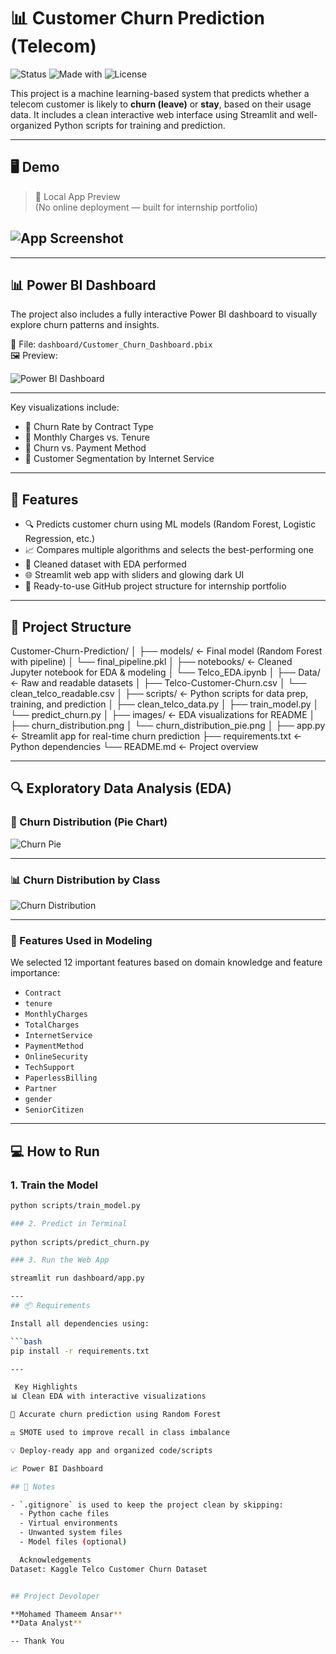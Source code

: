 # 📊 Customer Churn Prediction (Telecom)


![Status](https://img.shields.io/badge/status-completed-brightgreen)
![Made with](https://img.shields.io/badge/Made%20with-Python-blue)
![License](https://img.shields.io/badge/license-MIT-blue)

This project is a machine learning-based system that predicts whether a telecom customer is likely to **churn (leave)** or **stay**, based on their usage data. It includes a clean interactive web interface using Streamlit and well-organized Python scripts for training and prediction.

---

## 🖥️ Demo

> 📸 Local App Preview  
> (No online deployment — built for internship portfolio)

![App Screenshot](dashboard/output.png)
---
---

## 📊 Power BI Dashboard

The project also includes a fully interactive Power BI dashboard to visually explore churn patterns and insights.

📁 File: `dashboard/Customer_Churn_Dashboard.pbix`  
🖼️ Preview:

![Power BI Dashboard](dashboard/powerbi_dashboard.png)

---

Key visualizations include:
- 🔹 Churn Rate by Contract Type
- 🔹 Monthly Charges vs. Tenure
- 🔹 Churn vs. Payment Method
- 🔹 Customer Segmentation by Internet Service

---
## 🚀 Features

- 🔍 Predicts customer churn using ML models (Random Forest, Logistic Regression, etc.)
- 📈 Compares multiple algorithms and selects the best-performing one
- 🧹 Cleaned dataset with EDA performed
- 🌐 Streamlit web app with sliders and glowing dark UI
- 📂 Ready-to-use GitHub project structure for internship portfolio

---

## 📁 Project Structure

Customer-Churn-Prediction/
│
├── models/ ← Final model (Random Forest with pipeline)
│ └── final_pipeline.pkl
│
├── notebooks/ ← Cleaned Jupyter notebook for EDA & modeling
│ └── Telco_EDA.ipynb
│
├── Data/ ← Raw and readable datasets
│ ├── Telco-Customer-Churn.csv
│ └── clean_telco_readable.csv
│
├── scripts/ ← Python scripts for data prep, training, and prediction
│ ├── clean_telco_data.py
│ ├── train_model.py
│ └── predict_churn.py
│
├── images/ ← EDA visualizations for README
│ ├── churn_distribution.png
│ └── churn_distribution_pie.png
│
├── app.py ← Streamlit app for real-time churn prediction
├── requirements.txt ← Python dependencies
└── README.md ← Project overview

---

## 🔍 Exploratory Data Analysis (EDA)

### 📌 Churn Distribution (Pie Chart)

![Churn Pie](notebooks/churn_distribution_pie.png)

---

### 📊 Churn Distribution by Class

![Churn Distribution](notebooks/churn_distribution.png)

---

### 🧪 Features Used in Modeling

We selected 12 important features based on domain knowledge and feature importance:
- `Contract`
- `tenure`
- `MonthlyCharges`
- `TotalCharges`
- `InternetService`
- `PaymentMethod`
- `OnlineSecurity`
- `TechSupport`
- `PaperlessBilling`
- `Partner`
- `gender`
- `SeniorCitizen`

---

## 💻 How to Run

### 1. Train the Model
   
```bash
python scripts/train_model.py

### 2. Predict in Terminal
  
python scripts/predict_churn.py

### 3. Run the Web App

streamlit run dashboard/app.py

---
## 📦 Requirements

Install all dependencies using:

```bash
pip install -r requirements.txt

---

 Key Highlights
📊 Clean EDA with interactive visualizations

🧠 Accurate churn prediction using Random Forest

⚖️ SMOTE used to improve recall in class imbalance

💡 Deploy-ready app and organized code/scripts

📈 Power BI Dashboard 

## 📁 Notes

- `.gitignore` is used to keep the project clean by skipping:
  - Python cache files
  - Virtual environments
  - Unwanted system files
  - Model files (optional)

  Acknowledgements
Dataset: Kaggle Telco Customer Churn Dataset


## Project Devoloper

**Mohamed Thameem Ansar**  
**Data Analyst**

-- Thank You